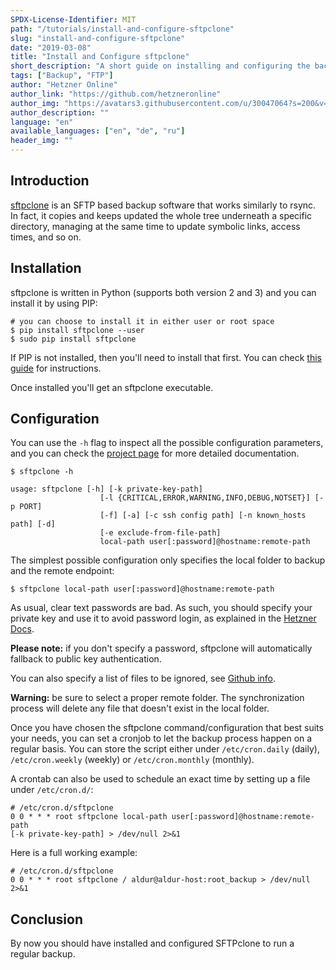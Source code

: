 ```yaml
---
SPDX-License-Identifier: MIT
path: "/tutorials/install-and-configure-sftpclone"
slug: "install-and-configure-sftpclone"
date: "2019-03-08"
title: "Install and Configure sftpclone"
short_description: "A short guide on installing and configuring the backup software sftpclone."
tags: ["Backup", "FTP"]
author: "Hetzner Online"
author_link: "https://github.com/hetzneronline"
author_img: "https://avatars3.githubusercontent.com/u/30047064?s=200&v=4"
author_description: ""
language: "en"
available_languages: ["en", "de", "ru"]
header_img: ""
---
```



## Introduction

[sftpclone](https://github.com/unbit/sftpclone) is an SFTP based backup software that works similarly to rsync. In fact, it copies and keeps updated the whole tree underneath a specific directory, managing at the same time to update symbolic links, access times, and so on.

## Installation

sftpclone is written in Python (supports both version 2 and 3) and you can install it by using PIP:

```
# you can choose to install it in either user or root space
$ pip install sftpclone --user
$ sudo pip install sftpclone
```

If PIP is not installed, then you'll need to install that first. You can check [this guide](https://pip.readthedocs.io/en/stable/installing/) for instructions.

Once installed you'll get an sftpclone executable.

## Configuration

You can use the `-h` flag to inspect all the possible configuration parameters, and you can check the [project page](https://github.com/unbit/sftpclone) for more detailed documentation.

```
$ sftpclone -h

usage: sftpclone [-h] [-k private-key-path]
                    [-l {CRITICAL,ERROR,WARNING,INFO,DEBUG,NOTSET}] [-p PORT]
                    [-f] [-a] [-c ssh config path] [-n known_hosts path] [-d]
                    [-e exclude-from-file-path]
                    local-path user[:password]@hostname:remote-path
```

The simplest possible configuration only specifies the local folder to backup and the remote endpoint:

`$ sftpclone local-path user[:password]@hostname:remote-path`

As usual, clear text passwords are bad. As such, you should specify your private key and use it to avoid password login, as explained in the [Hetzner Docs](https://docs.hetzner.com/robot/storage-box/backup-space-ssh-keys/).

__Please note:__ if you don't specify a password, sftpclone will automatically fallback to public key authentication.

You can also specify a list of files to be ignored, see [Github info](https://github.com/unbit/sftpclone#exclude-list).

__Warning:__ be sure to select a proper remote folder. The synchronization process will delete any file that doesn't exist in the local folder.

Once you have chosen the sftpclone command/configuration that best suits your needs, you can set a cronjob to let the backup process happen on a regular basis. You can store the script either under `/etc/cron.daily` (daily), `/etc/cron.weekly` (weekly) or `/etc/cron.monthly` (monthly).

A crontab can also be used to schedule an exact time by setting up a file under `/etc/cron.d/`:

```
# /etc/cron.d/sftpclone
0 0 * * * root sftpclone local-path user[:password]@hostname:remote-path 
[-k private-key-path] > /dev/null 2>&1
```

Here is a full working example:

```
# /etc/cron.d/sftpclone
0 0 * * * root sftpclone / aldur@aldur-host:root_backup > /dev/null 2>&1
```

## Conclusion

By now you should have installed and configured SFTPclone to run a regular backup.
